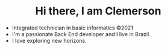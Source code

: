 <h1 align="center">Hi there, I am Clemerson</h1>                            
<ul>
  <li> Integrated technician in basic informatics &copy2021</li>
  <li> I'm a passionate Back End developer and I live in Brazil.</li>
  <li> I love exploring new horizons.</li>
</ul>
